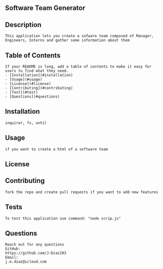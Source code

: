 ## Software Team Generator

## Description

    This application lets you create a sofware team composed of Manager, Engineers, Interns and gather some information about them

## Table of Contents

    If your README is long, add a table of contents to make it easy for users to find what they need.
    - [Installation](#installation)
    - [Usage](#usage)
    - [License](#license)
    - [Contributing](#contributing)
    - [Test](#test)
    - [Questions](#questions)

## Installation

    inquirer, fs, until

## Usage

    if you want to create a html of a software team

## License

## Contributing

    fork the repo and create pull requests if you want to add new features

## Tests

    To test this application use command: "node scrip.js"

## Questions

    Reach out for any questions
    GitHub:
    https://github.com/J-Diaz103
    Email:
    j.e.diaz@icloud.com
